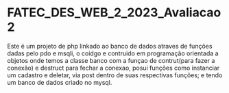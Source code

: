 # FATEC_DES_WEB_2_2023_Avaliacao2

Este é um projeto de php linkado ao banco de dados atraves de funções dadas pelo pdo e msqli, o coidgo e contruido em programação orientada a objetos onde temos a classe banco
com a funçao  de contrut(para fazer a conexão) e destruct para fechar a conexao, posui funções como instanciar um cadastro e deletar, via post dentro de suas respectivas funções; e tendo um banco de dados criado no mysql. 
